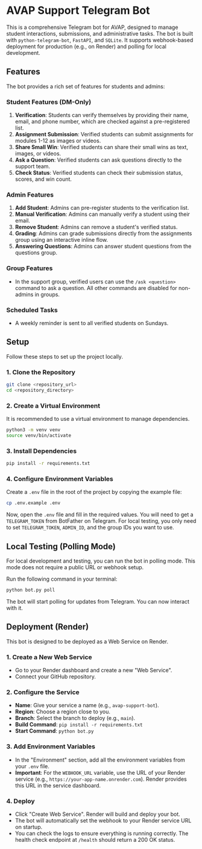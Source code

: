 # AVAP Support Telegram Bot

This is a comprehensive Telegram bot for AVAP, designed to manage student interactions, submissions, and administrative tasks. The bot is built with `python-telegram-bot`, `FastAPI`, and `SQLite`. It supports webhook-based deployment for production (e.g., on Render) and polling for local development.

## Features

The bot provides a rich set of features for students and admins:

### Student Features (DM-Only)
1.  **Verification**: Students can verify themselves by providing their name, email, and phone number, which are checked against a pre-registered list.
2.  **Assignment Submission**: Verified students can submit assignments for modules 1-12 as images or videos.
3.  **Share Small Win**: Verified students can share their small wins as text, images, or videos.
4.  **Ask a Question**: Verified students can ask questions directly to the support team.
5.  **Check Status**: Verified students can check their submission status, scores, and win count.

### Admin Features
1.  **Add Student**: Admins can pre-register students to the verification list.
2.  **Manual Verification**: Admins can manually verify a student using their email.
3.  **Remove Student**: Admins can remove a student's verified status.
4.  **Grading**: Admins can grade submissions directly from the assignments group using an interactive inline flow.
5.  **Answering Questions**: Admins can answer student questions from the questions group.

### Group Features
-   In the support group, verified users can use the `/ask <question>` command to ask a question. All other commands are disabled for non-admins in groups.

### Scheduled Tasks
-   A weekly reminder is sent to all verified students on Sundays.

## Setup

Follow these steps to set up the project locally.

### 1. Clone the Repository
```bash
git clone <repository_url>
cd <repository_directory>
```

### 2. Create a Virtual Environment
It is recommended to use a virtual environment to manage dependencies.
```bash
python3 -m venv venv
source venv/bin/activate
```

### 3. Install Dependencies
```bash
pip install -r requirements.txt
```

### 4. Configure Environment Variables
Create a `.env` file in the root of the project by copying the example file:
```bash
cp .env.example .env
```
Now, open the `.env` file and fill in the required values. You will need to get a `TELEGRAM_TOKEN` from BotFather on Telegram. For local testing, you only need to set `TELEGRAM_TOKEN`, `ADMIN_ID`, and the group IDs you want to use.

## Local Testing (Polling Mode)

For local development and testing, you can run the bot in polling mode. This mode does not require a public URL or webhook setup.

Run the following command in your terminal:
```bash
python bot.py poll
```
The bot will start polling for updates from Telegram. You can now interact with it.

## Deployment (Render)

This bot is designed to be deployed as a Web Service on Render.

### 1. Create a New Web Service
-   Go to your Render dashboard and create a new "Web Service".
-   Connect your GitHub repository.

### 2. Configure the Service
-   **Name**: Give your service a name (e.g., `avap-support-bot`).
-   **Region**: Choose a region close to you.
-   **Branch**: Select the branch to deploy (e.g., `main`).
-   **Build Command**: `pip install -r requirements.txt`
-   **Start Command**: `python bot.py`

### 3. Add Environment Variables
-   In the "Environment" section, add all the environment variables from your `.env` file.
-   **Important**: For the `WEBHOOK_URL` variable, use the URL of your Render service (e.g., `https://your-app-name.onrender.com`). Render provides this URL in the service dashboard.

### 4. Deploy
-   Click "Create Web Service". Render will build and deploy your bot.
-   The bot will automatically set the webhook to your Render service URL on startup.
-   You can check the logs to ensure everything is running correctly. The health check endpoint at `/health` should return a 200 OK status.
